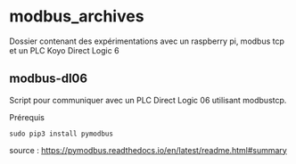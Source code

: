 # modbus_archives

Dossier contenant des expérimentations avec un raspberry pi, modbus tcp et un PLC Koyo Direct Logic 6

## modbus-dl06

Script pour communiquer avec un PLC Direct Logic 06 utilisant modbustcp.

Prérequis
```
sudo pip3 install pymodbus
```

source : https://pymodbus.readthedocs.io/en/latest/readme.html#summary
